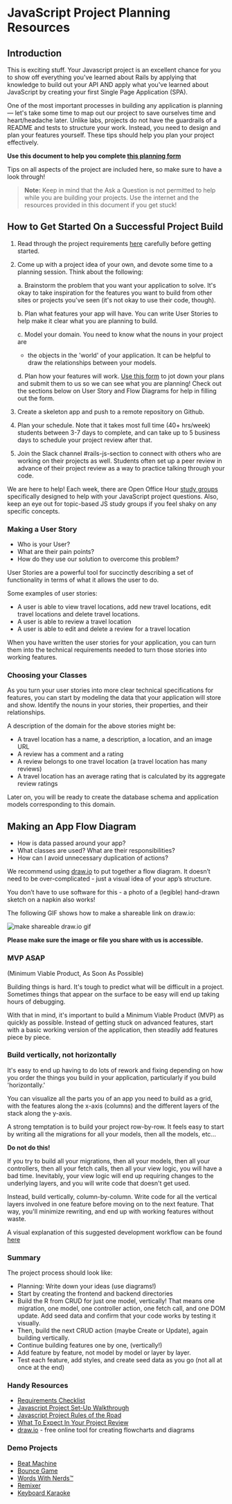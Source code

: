 # JavaScript Project Planning Resources

## Introduction

This is exciting stuff. Your Javascript project is an excellent chance for you to
show off everything you’ve learned about Rails by applying that knowledge to
build out your API AND apply what you've learned about JavaScript by creating
your first Single Page Application (SPA).

One of the most important processes in building any application is planning —
let's take some time to map out our project to save ourselves time and
heart/headache later. Unlike labs, projects do not have the guardrails of a
README and tests to structure your work. Instead, you need to design and plan
your features yourself. These tips should help you plan your project
effectively.

**Use this document to help you complete [this planning form][planning form]**

Tips on all aspects of the project are included here, so make sure to have a
look through!

> **Note:** Keep in mind that the Ask a Question is not permitted to help while
> you are building your projects. Use the internet and the resources provided in
> this document if you get stuck!

## How to Get Started On a Successful Project Build

1. Read through the project requirements [here][project requirements] carefully
   before getting started.

2. Come up with a project idea of your own, and devote some time to a planning
   session. Think about the following:

      a. Brainstorm the problem that you want your application to solve. It's
      okay to take inspiration for the features you want to build from other
      sites or projects you've seen (it's not okay to use their code, though).

      b. Plan what features your app will have. You can write User Stories to
      help make it clear what you are planning to build.

      c. Model your domain. You need to know what the nouns in your project are
      - the objects in the 'world' of your application. It can be helpful to
      draw the relationships between your models.

      d. Plan how your features will work. [Use this form][planning form] to jot
      down your plans and submit them to us so we can see what you are planning!
      Check out the sections below on User Story and Flow Diagrams for help in
      filling out the form.

3. Create a skeleton app and push to a remote repository on Github.

4. Plan your schedule. Note that it takes most full time (40+ hrs/week) students
   between 3-7 days to complete, and can take up to 5 business days to schedule
   your project review after that.

5. Join the Slack channel #rails-js-section to connect with others who are
   working on their projects as well. Students often set up a peer review in
   advance of their project review as a way to practice talking through your
   code.

We are here to help!  Each week, there are Open Office Hour [study groups][]
specifically designed to help with your JavaScript project questions. Also, keep
an eye out for topic-based JS study groups if you feel shaky on any specific
concepts.

### Making a User Story

- Who is your User?
- What are their pain points?
- How do they use our solution to overcome this problem?

User Stories are a powerful tool for succinctly describing a set of
functionality in terms of what it allows the user to do.

Some examples of user stories:

- A user is able to view travel locations, add new travel locations, edit travel
  locations and delete travel locations.
- A user is able to review a travel location
- A user is able to edit and delete a review for a travel location

When you have written the user stories for your application, you can turn them
into the technical requirements needed to turn those stories into
working features.

### Choosing your Classes

As you turn your user stories into more clear technical specifications for
features, you can start by modeling the data that your application will store
and show. Identify the nouns in your stories, their properties, and their
relationships.

A description of the domain for the above stories might be:

- A travel location has a name, a description, a location, and an image URL
- A review has a comment and a rating
- A review belongs to one travel location (a travel location has many reviews)
- A travel location has an average rating that is calculated by its aggregate
  review ratings

Later on, you will be ready to create the database schema and application models
corresponding to this domain.

## Making an App Flow Diagram

- How is data passed around your app?
- What classes are used? What are their responsibilities?
- How can I avoid unnecessary duplication of actions?

We recommend using [draw.io][] to put together a flow diagram. It doesn’t need
to be over-complicated  - just a visual idea of your app’s structure.

You don’t have to use software for this - a photo of a (legible) hand-drawn
sketch on a napkin also works!

The following GIF shows how to make a shareable link on draw.io:

![make shareable draw.io gif](https://curriculum-content.s3.amazonaws.com/project-planning/shareable%20link.gif)

**Please make sure the image or file you share with us is accessible.**

### MVP ASAP
(Minimum Viable Product, As Soon As Possible)

Building things is hard. It's tough to predict what will be difficult in a
project. Sometimes things that appear on the surface to be easy will end up
taking hours of debugging.

With that in mind, it's important to build a Minimum Viable Product (MVP) as
quickly as possible. Instead of getting stuck on advanced features, start with a
basic working version of the application, then steadily add features piece by
piece.

### Build vertically, not horizontally

It's easy to end up having to do lots of rework and fixing depending on how you
order the things you build in your application, particularly if you build
'horizontally.'

You can visualize all the parts you of an app you need to build as a grid, with
the features along the x-axis (columns) and the different layers of the stack
along the y-axis.

A strong temptation is to build your project row-by-row. It feels easy to start by
writing all the migrations for all your models, then all the models, etc...

**Do not do this!**

If you try to build all your migrations, then all your models, then all your
controllers, then all your fetch calls, then all your view logic, you will have
a bad time. Inevitably, your view logic will end up requiring changes to the
underlying layers, and you will write code that doesn't get used.

Instead, build vertically, column-by-column. Write code for all the vertical
layers involved in one feature before moving on to the next feature. That way,
you'll minimize rewriting, and end up with working features without waste.

A visual explanation of this suggested development workflow can be found
[here][SPA planning tips]

### Summary

The project process should look like:

- Planning: Write down your ideas (use diagrams!)
- Start by creating the frontend and backend directories
- Build the R from CRUD for just one model, vertically! That means one
  migration, one model, one controller action, one fetch call, and one DOM
  update. Add seed data and confirm that your code works by testing it visually.
- Then, build the next CRUD action (maybe Create or Update), again building
  vertically.
- Continue building features one by one, (vertically!)
- Add feature by feature, not model by model or layer by layer.
- Test each feature, add styles, and create seed data as you go (not all at once
  at the end)

### Handy Resources

- [Requirements Checklist][]
- [Javascript Project Set-Up Walkthrough][]
- [Javascript Project Rules of the Road][]
- [What To Expect In Your Project Review][]
- [draw.io][] - free online tool for creating flowcharts and diagrams

### Demo Projects

- [Beat Machine][]
- [Bounce Game][]
- [Words With Nerds™][]
- [Remixer][]
- [Keyboard Karaoke][]

[Beat Machine]: https://beat-machine.com/
[Bounce Game]: http://bounce-123.s3-website-us-east-1.amazonaws.com/
[Words With Nerds™]: https://wordswithnerds.herokuapp.com/
[Remixer]: https://remixer-v2.firebaseapp.com/
[Keyboard Karaoke]: https://keyboard-karaoke.herokuapp.com/

[draw.io]: https://www.draw.io/
[What To Expect In Your Project Review]: https://github.com/learn-co-students/js-spa-project-instructions-online-web-sp-000/blob/master/what-to-expect-in-project-reviews.md
[Javascript Project Rules of the Road]: https://github.com/learn-co-students/js-spa-project-instructions-online-web-sp-000/blob/master/project-rules-of-the-road.md
[Javascript Project Set-Up Walkthrough]: https://github.com/learn-co-students/js-spa-project-instructions-online-web-sp-000/blob/master/setup-walkthrough.md
[Requirements Checklist]: https://github.com/learn-co-students/js-spa-project-instructions-online-web-sp-000#technical-and-complexity-requirements
[SPA planning tips]: https://github.com/learn-co-students/js-spa-project-instructions-online-web-sp-000/blob/master/project-planning-tips.md
[planning form]: https://forms.gle/DhThw5wtmv3nMKmeA
[project requirements]: https://github.com/learn-co-students/js-spa-project-instructions-online-web-sp-000
[study groups]: https://learn.co/study-group

